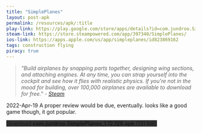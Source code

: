 ```yaml
---
title: "SimplePlanes"
layout: post-apk
permalink: /resources/apk/:title
play-link: https://play.google.com/store/apps/details?id=com.jundroo.SimplePlanes
steam-link: https://store.steampowered.com/app/397340/SimplePlanes/
ios-link: https://apps.apple.com/us/app/simpleplanes/id823869162
tags: construction flying 
piracy: true
---
```


> _"Build airplanes by snapping parts together, designing wing sections, and attaching engines. At any time, you can strap yourself into the cockpit and see how it flies with realistic physics. If you're not in the mood for building, over 100,000 airplanes are available to download for free." - <a href="https://store.steampowered.com/app/397340/SimplePlanes/" target="_blank">Steam</a>_

<span class="timestamp">2022-Apr-19</span> A proper review would be due, eventually. looks like a good game though, it got popular.

<div class="text-center">
    <a class="btn btn-dark btn-block w-100" onclick='apk("com.jundroo.SimplePlanes_1.12.128.apk")' style="text-decoration: none; background-color: #333;"> Download <b>com.jundroo.SimplePlanes_1.12.128.apk</b> (131 MB)</a>
</div>
